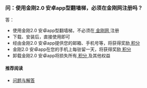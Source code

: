### 问：使用金刚2.0 安卓app型翻墙梯，必须在金刚网注册吗？
答：
- 使用金刚2.0 安卓app型翻墙梯，不必须在[ 金刚网 ](https://a2zitpro.github.io/web/金刚中文网)注册
- 下载、安装后，直接使用即可
- 经由金刚2.0 安卓app提供您的邮箱、手机号等，将获得奖励[ 积分 ](https://a2zitpro.github.io/web/积分)
- 金刚2.0 安卓app在您的手机上每驻留一天，将获得奖励[ 积分 ](https://a2zitpro.github.io/web/积分)
- 卸载金刚2.0 安卓app将损失所有[ 积分 ](https://a2zitpro.github.io/web/积分)及其他权益
#### 推荐阅读
- [ 问题与解答 ](https://a2zitpro.github.io/web/问题与解答)
